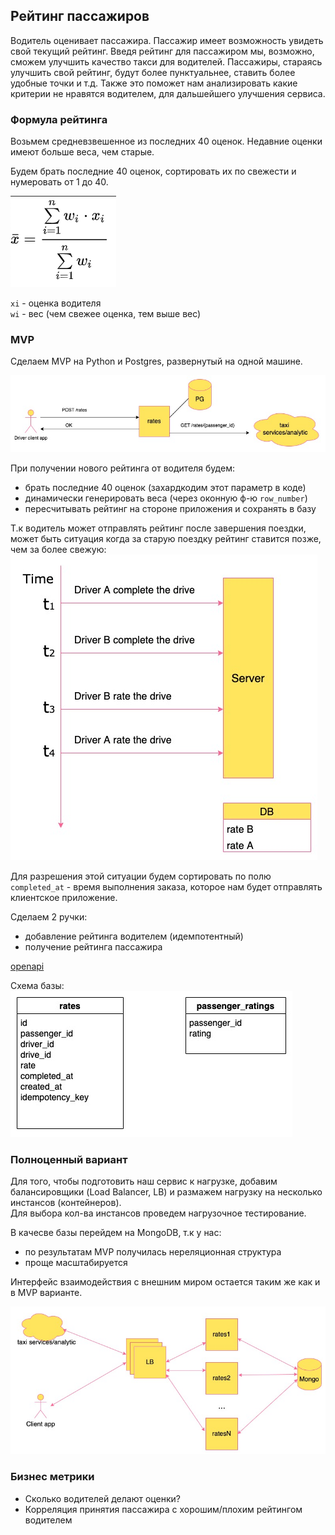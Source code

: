 ## Рейтинг пассажиров

Водитель оценивает пассажира. Пассажир имеет возможность увидеть свой текущий рейтинг.
Введя рейтинг для пассажиром мы, возможно, сможем улучшить качество такси для водителей. 
Пассажиры, стараясь улучшить свой рейтинг, будут более пунктуальнее, ставить более удобные точки и т.д.
Также это поможет нам анализировать какие критерии не нравятся водителем, для дальшейшего улучшения сервиса.

### Формула рейтинга

Возьмем средневзвешенное из последних 40 оценок. 
Недавние оценки имеют больше веса, чем старые.

Будем брать последние 40 оценок, сортировать их по свежести и нумеровать от 1 до 40.

![Formula](assets/formula.png)

`xi` - оценка водителя  
`wi` - вес (чем свежее оценка, тем выше вес)

### MVP

Сделаем MVP на Python и Postgres, развернутый на одной машине.

![MVP](assets/mvp.jpg)

При получении нового рейтинга от водителя будем:
- брать последние 40 оценок (захардкодим этот параметр в коде)
- динамически генерировать веса (через оконную ф-ю `row_number`)
- пересчитывать рейтинг на стороне приложения и сохранять в базу

Т.к водитель может отправлять рейтинг после завершения поездки, может быть ситуация когда за старую поездку рейтинг ставится позже, чем за более свежую:    
![Rate inconsistency](assets/rate_time_inconsistency.jpg)

Для разрешения этой ситуации будем сортировать по полю `completed_at` - время выполнения заказа, которое нам будет отправлять клиентское приложение.

Сделаем 2 ручки:
- добавление рейтинга водителем (идемпотентный)
- получение рейтинга пассажира  

[openapi](assets/openapi.yaml)
  
Схема базы:  
![DB Schema](assets/mvp_dp_schema.jpg)

### Полноценный вариант
Для того, чтобы подготовить наш сервис к нагрузке, добавим балансировщики (Load Balancer, LB) и размажем нагрузку на несколько инстансов (контейнеров).  
Для выбора кол-ва инстансов проведем нагрузочное тестирование.

В качесве базы перейдем на MongoDB, т.к у нас:
- по результатам MVP получилась нереляционная структура
- проще масштабируется

Интерфейс взаимодействия с внешним миром остается таким же как и в MVP варианте.

![DB Schema](assets/service.jpg)

### Бизнеc метрики
- Сколько водителей делают оценки?
- Корреляция принятия пассажира с хорошим/плохим рейтингом водителем
